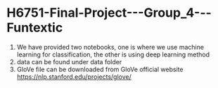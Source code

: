 # H6751-Final-Project---Group_4---Funtextic
1. We have provided two notebooks, one is where we use machine learning for classification, the other is using deep learning method
2. data can be found under data folder
3. GloVe file can be downloaded from GloVe official website https://nlp.stanford.edu/projects/glove/
